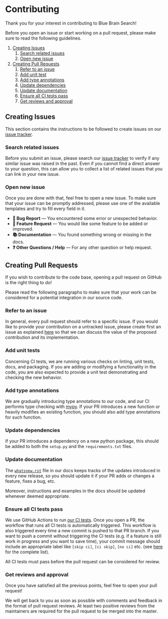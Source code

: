 <!---
Blue Brain Search is a text mining toolbox focused on scientific use cases.

Copyright (C) 2020  Blue Brain Project, EPFL.

This program is free software: you can redistribute it and/or modify
it under the terms of the GNU Lesser General Public License as published by
the Free Software Foundation, either version 3 of the License, or
(at your option) any later version.

This program is distributed in the hope that it will be useful,
but WITHOUT ANY WARRANTY; without even the implied warranty of
MERCHANTABILITY or FITNESS FOR A PARTICULAR PURPOSE.  See the
GNU Lesser General Public License for more details.

You should have received a copy of the GNU Lesser General Public License
along with this program. If not, see <https://www.gnu.org/licenses/>.
-->

# Contributing
Thank you for your interest in contributing to Blue Brain Search!

Before you open an issue or start working on a pull request, please make sure
to read the following guidelines.

1. [Creating Issues](#CreatingIssues)
    1. [Search related issues](#Sri)
    1. [Open new issue](#Oni)
1.  [Creating Pull Requests](#CreatingPR)
    1. [Refer to an issue](#Ptai)
    1. [Add unit test](#Aui)
    1. [Add type annotations](#Ata)
    1. [Update dependencies](#Udep)
    1. [Update documentation](#Udoc)
    1. [Ensure all CI tests pass](#Ttc)
    1. [Get reviews and approval](#Ac)

## <a name="CreatingIssues"></a> Creating Issues
This section contains the instructions to be followed to create issues on our
[issue tracker](https://github.com/BlueBrain/Search/issues).

### <a name="Sri"></a> Search related issues
Before you submit an issue, please search our 
[issue tracker](https://github.com/BlueBrain/Search/issues) to verify 
if any similar issue was raised in the past. Even if you cannot find a direct
answer to your question, this can allow you to collect a list of related issues
that you can link in your new issue.

### <a name="Oni"></a> Open new issue
Once you are done with that, feel free to open a new issue. To make sure that 
your issue can be promptly addressed, please use one of the available templates
and try to fill every field in it. 

- **🐛 Bug Report** — You encountered some error or unexpected
  behavior.
- **🚀 Feature Request** — You would like some feature to be added or
  improved.
- **📚 Documentation** — You found something wrong or missing in the
  docs.
- **❓ Other Questions / Help** — For any other question or help
  request. 


## <a name="CreatingPR"></a> Creating Pull Requests
If you wish to contribute to the code base, opening a pull request on GitHub is
the right thing to do!
 
Please read the following paragraphs to make sure that your work can be
considered for a potential integration in our source code. 

### <a name="Ptai"></a> Refer to an issue
In general, every pull request should refer to a specific issue. If you would
like to provide your contribution on a untracked issue, please create first an 
issue as explained [here](#CreatingIssues) so that we can discuss the value of 
the proposed contribution and its implementation.

### <a name="Aui"></a> Add unit tests
Concerning CI tests, we are running various checks on linting, unit tests, docs,
and packaging. If you are adding or modifying a functionality in the code, you
are also expected to provide a unit test demonstrating and checking the new
behavior. 

### <a name="Ata"></a> Add type annotations
We are gradually introducing type annotations to our code, and our CI performs
type checking with [mypy](https://mypy.readthedocs.io/en/stable/index.html). If
your PR introduces a new function or heavily modifies an existing function, you
should also add type annotations for such function.   

### <a name="Udep"></a> Update dependencies
If your PR introduces a dependency on a new python package, this should be
added to both the `setup.py` and the `requirements.txt` files.

### <a name="Udoc"></a> Update documentation
The
[`whatsnew.rst`](https://github.com/BlueBrain/Search/blob/master/docs/source/whatsnew.rst)
file in our docs keeps tracks of the updates introduced in every new release,
so you should update it if your PR adds or changes a feature, fixes a bug, etc.

Moreover, instructions and examples in the docs should be updated whenever
deemed appropriate.  

### <a name="Ttc"></a> Ensure all CI tests pass
We use GitHub Actions to run [our CI tests](https://github.com/BlueBrain/Search/actions?query=workflow%3A%22ci+testing%22). 
Once you open a PR, the workflow that runs all CI tests is automatically 
triggered. This workflow is also triggered every time a new commit is pushed to 
that PR branch. If you want to push a commit without triggering the CI tests
(e.g. if a feature is still work in progress and you want to save time), your
 commit message should include an appropriate label like `[skip ci]`, `[ci skip]`, 
`[no ci]` etc. (see 
[here](https://github.blog/changelog/2021-02-08-github-actions-skip-pull-request-and-push-workflows-with-skip-ci/) 
for the complete list).

All CI tests must pass before the pull request can be considered for review.

### <a name="Ac"></a> Get reviews and approval
Once you have satisfied all the previous points, feel free to open your pull
request!

We will get back to you as soon as possible with comments and feedback in the
format of pull request reviews. At least two positive reviews from the
maintainers are required for the pull request to be merged into the master.


[ml-team-email]: mailto:bbp-ou-machinelearning@groupes.epfl.ch
[github]: https://github.com/BlueBrain/Search

